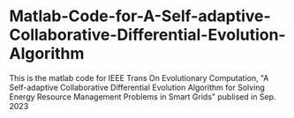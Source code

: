 # Matlab-Code-for-A-Self-adaptive-Collaborative-Differential-Evolution-Algorithm
This is the matlab code for IEEE Trans On Evolutionary Computation, "A Self-adaptive Collaborative Differential Evolution Algorithm for Solving Energy Resource Management Problems in Smart Grids" publised in Sep. 2023
